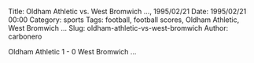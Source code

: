 Title: Oldham Athletic vs. West Bromwich …, 1995/02/21
Date: 1995/02/21 00:00
Category: sports
Tags: football, football scores, Oldham Athletic, West Bromwich …
Slug: oldham-athletic-vs-west-bromwich
Author: carbonero


Oldham Athletic 1 - 0 West Bromwich …

